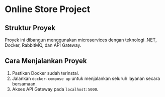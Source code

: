 # Online Store Project

## Struktur Proyek
Proyek ini dibangun menggunakan microservices dengan teknologi .NET, Docker, RabbitMQ, dan API Gateway.

## Cara Menjalankan Proyek
1. Pastikan Docker sudah terinstal.
2. Jalankan `docker-compose up` untuk menjalankan seluruh layanan secara bersamaan.
3. Akses API Gateway pada `localhost:5000`.